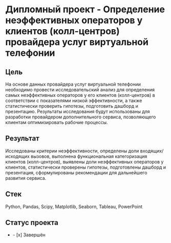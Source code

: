 #  Дипломный проект - Определение неэффективных операторов у клиентов (колл-центров) провайдера услуг виртуальной телефонии
## Цель
На основе данных провайдера услуг виртуальной телефонии необходимо провести исследовательский анализ для определения самых неэффективных операторов у его клиентов (колл-центров) в соответствии с показателями низкой эффективности, а также статистически проверить гипотезы, подготовить дашборд и презентацию. Результаты исследования будут использованы для разработки провайдером дополнительного сервиса, позволяющего клиентам оптимизировать рабочие процессы.
## Результат
Исследованы критерии неэффективности, определены доли входящих/исходящих вызовов, выполнена функциональная категоризация клиентов (колл-центров), выявлены доли неэффективных операторов у клиентов, статистически проверены гипотезы, подготовлены дашборд и презентация, сформулированы рекомендации для дальнейшего развития сервиса. 
## Стек
Python, Pandas, Scipy, Matplotlib, Seaborn, Tableau, PowerPoint
## Статус проекта
<ul><li>- [x] Завершён</li>


